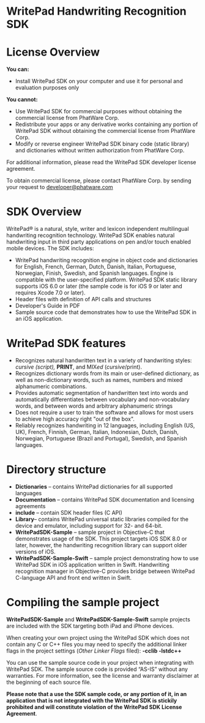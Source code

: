 # WritePad Handwriting Recognition SDK

# License Overview

**You can:**

-   Install WritePad SDK on your computer and use it for personal and
    evaluation purposes only

**You cannot:**

-   Use WritePad SDK for commercial purposes without obtaining the
    commercial license from PhatWare Corp.
-   Redistribute your apps or any derivative works containing any
    portion of WritePad SDK without obtaining the commercial license
    from PhatWare Corp.
-   Modify or reverse engineer WritePad SDK binary code (static
    library) and dictionaries without written authorization from
    PhatWare Corp.

For additional information, please read the WritePad SDK developer
license agreement.

To obtain commercial license, please contact PhatWare Corp. by sending
your request to [developer@phatware.com](mailto:developer@phatware.com)

# SDK Overview

WritePad® is a natural, style, writer and lexicon independent
multilingual handwriting recognition technology. WritePad SDK enables
natural handwriting input in third party applications on pen and/or
touch enabled mobile devices. The SDK includes:

-   WritePad handwriting recognition engine in object code and
    dictionaries for English, French, German, Dutch, Danish, Italian,
    Portuguese, Norwegian, Finish, Swedish, and Spanish languages.
    Engine is compatible with the user-specified platform. WritePad SDK
    static library supports iOS 6.0 or later (the sample code is for iOS
    9 or later and requires Xcode 7.0 or later).
-   Header files with definition of API calls and structures
-   Developer's Guide in PDF
-   Sample source code that demonstrates how to use the WritePad SDK
    in an iOS application.

# WritePad SDK features

-   Recognizes natural handwritten text in a variety of handwriting
    styles: *cursive (script),* **PRINT**, and MIX*ed*
    (*cursive*/print).
-   Recognizes dictionary words from its main or user-defined
    dictionary, as well as non-dictionary words, such as names, numbers
    and mixed alphanumeric combinations.
-   Provides automatic segmentation of handwritten text into words and
    automatically differentiates between vocabulary and non-vocabulary
    words, and between words and arbitrary alphanumeric strings
-   Does not require a user to train the software and allows for most
    users to achieve high accuracy right "out of the box".
-   Reliably recognizes handwriting in 12 languages, including English
    (US, UK), French, Finnish, German, Italian, Indonesian, Dutch,
    Danish, Norwegian, Portuguese (Brazil and Portugal), Swedish, and
    Spanish languages.

# Directory structure

-   **Dictionaries** – contains WritePad dictionaries for all
    supported languages
-   **Documentation** – contains WritePad SDK documentation and
    licensing agreements
-   **include** – contain SDK header files (C API)
-   **Library**– contains WritePad universal static libraries compiled
    for the device and emulator, including support for 32- and 64-bit.
-   **WritePadSDK-Sample** – sample project in Objective-C that
    demonstrates usage of the SDK. This project targets iOS SDK 8.0 or
    later, however, the handwriting recognition library can support
    older versions of iOS.
-   **WritePadSDK-Sample-Swift** – sample project demonstrating how to
    use WritePad SDK in iOS application written in Swift. Handwriting
    recognition manager in Objective-C provides bridge between WritePad
    C-language API and front end written in Swift.

# Compiling the sample project

**WritePadSDK-Sample** and **WritePadSDK-Sample-Swift** sample projects
are included with the SDK targeting both iPad and iPhone devices. 

When creating your own project using the WritePad SDK which does not
contain any C or C++ files you may need to specify the additional linker
flags in the project settings (*Other Linker Flags* filed): **-cclib
-lstdc++**

You can use the sample source code in your project when integrating with
WritePad SDK. The sample source code is provided “AS-IS” without any
warranties. For more information, see the license and warranty
disclaimer at the beginning of each source file.

**Please note that a use the SDK sample code, or any portion of it, in
an application that is not integrated with the WritePad SDK is stickily
prohibited and will constitute violation of the WritePad SDK License
Agreement**. 
